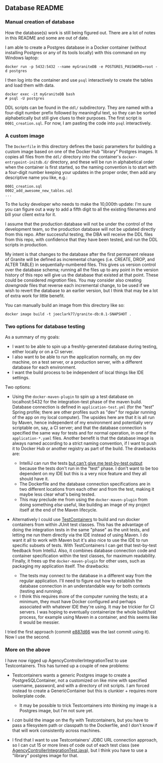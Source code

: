 ## Database README

### Manual creation of database

How the database(s) work is still being figured out.  There are a lot of notes in this README and some are out of date.

I am able to create a Postgres database in a Docker container (without installing Postgres or any of its tools locally) with this command on my Windows laptop:

    docker run -p 5432:5432 --name myGraniteDB -e POSTGRES_PASSWORD=root -d postgres

I then log into the container and use `psql` interactively to create the tables and load them with data.

    docker exec -it myGraniteDB bash
    # psql -U postgres

DDL scripts can be found in the `ddl/` subdirectory.  They are named with a four-digit number prefix followed by meaningful text, so they can be sorted alphabetically but still give clues to their purposes. The first script is `0001_creation.sql`.  For now, I am pasting the code into `psql` interactively.

### A custom image

The `Dockerfile` in this directory defines the basic parameters for building a custom image based on one of the Docker Hub "library" Postgres images.  It copies all files from the `ddl/` directory into the container's `docker-entrypoint-initdb.d/` directory, and these will be run in alphabetical order when the container is first started, so the naming convention is to start with a four-digit number keeping your updates in the proper order, then add any descriptive name you like, e.g.:

    0001_creation.sql
    0002_add_awesome_new_tables.sql
    ...

To the lucky developer who needs to make the 10,000th update: I'm sure you can figure out a way to add a fifth digit to all the existing filenames and bill your client extra for it.

I assume that the production database will not be under the control of the development team, so the production database will not be updated directly from this repo.  After successful testing, the DBA will receive the DDL files from this repo, with confidence that they have been tested, and run the DDL scripts in production.

My intent is that changes to the database after the first permanent release of Granite will be defined as incremental changes (i.e. CREATE, DROP, and ALTER TABLE) in sequentially-numbered files.  This gives us version control over the database schema; running all the files up to any point in the version history of this repo will give us the database that existed at that point.  These could be considered *migration* files.  You may consider also creating *downgrade* files that reverse each incremental change, to be used if we wish to revert the database to an earlier version, but I think that may be a lot of extra work for little benefit.

You can manually build an image from this directory like so:

    docker image build -t joeclark77/granite-db:0.1-SNAPSHOT .

### Two options for database testing

As a summary of my goals:

- I want to be able to spin up a freshly-generated database during testing, either locally or on a CI server.
- I also want to be able to run the application normally, on my dev machine, on a test server, or a production server, with a different database for each environment.
- I want the build process to be independent of local things like IDE settings.

Two options:

- Using the `docker-maven-plugin` to spin up a test database on localhost:5432 for the integration-test phase of the maven build.  Database connection is defined in `application-test.yml` (for the "test" Spring profile; there are other profiles such as "dev" for regular running of the app on my local computer).  The upsides here are that it is all run by Maven, hence independent of my environment and potentially very scriptable on, say, a CI server; and that the database connection is specified the same way for tests and for normal operation, in one of the `application-*.yaml` files.  Another benefit is that the database image is always named according to a strict naming convention, if I want to push it to Docker Hub or another registry as part of the build.  The drawbacks are:

  - IntelliJ can run the tests [but can't give me test-by-test output](https://stackoverflow.com/questions/58222014/how-to-visualize-output-of-junit-integration-tests-in-intellij-when-using-docker) because the tests don't run in the "test" phase.  I don't want to be too dependent on my IDE but this is a very nice feature and they all should have it.
  - The Dockerfile and the database connection specifications are in two different locations from each other and from the test, making it maybe less clear what's being tested.
  - This may preclude me from using the `docker-maven-plugin` from doing something *else* useful, like building an image of my project itself at the end of the Maven lifecycle.

- Alternatively I could use [TestContainers](https://www.testcontainers.org/) to build and run docker containers from within JUnit test classes.  This has the advantage of doing the integration tests in the same "phase" as the unit tests, and letting me run them directly via the IDE instead of using Maven.  I do want it all to work with Maven but it's also nice to use the IDE to run specific subsets of tests.  With TestContainers I can get that test-by-test feedback from IntelliJ.  Also, it combines database connection code and container specification within the test classes, for maximum readability.  Finally, it frees up the `docker-maven-plugin` for other uses, such as packaging my application itself.  The drawbacks:

  - The tests may connect to the database in a different way from the regular application.  I'll need to figure out how to establish the database connection in an understandable way for both contexts (testing and running).
  - I think this requires more of the computer running the tests; at a minimum, they must have Docker configured and perhaps associated with whatever IDE they're using.  It may be trickier for CI servers.  I was hoping to eventually containerize the whole build/test process, for example using Maven in a container, and this seems like it would be messier.
  
 I tried the first approach (commit [e887d66](https://github.com/joeclark-phd/granite/tree/e887d661a232d7b4d0b7071adf6dbba63454789a) was the last commit using it).  Now I use the second.
 
 ### More on the above
 
 I have now rigged up AgencyControllerIntegrationTest to use Testcontainers.  This has turned up a couple of new problems:
 
 - Testcontainers wants a generic Postgres image to create a PostgreSQLContainer, not a customized on like mine with specified username, password, and with a directory of init scripts.  I am forced instead to create a GenericContainer but this is clunkier + requires more boilerplate code.
 
   - It may be possible to trick Testcontainers into thinking my image is a Postgres image, but I'm not sure yet.
   
 - I *can* build the image on the fly with Testcontainers, but you have to pass a filesystem path or classpath to the Dockerfile, and I don't know if that will work consistently across machines. 
 
 - I find that I want to use Testcontainers' JDBC URL connection approach, so I can cut 15 or more lines of code out of each test class (see [AgencyControllerIntegrationTest.java](https://github.com/joeclark-phd/granite/blob/master/src/test/java/net/joeclark/webapps/granite/agency/AgencyControllerIntegrationTest.java)), but I think you have to use a "library" postgres image for that.
